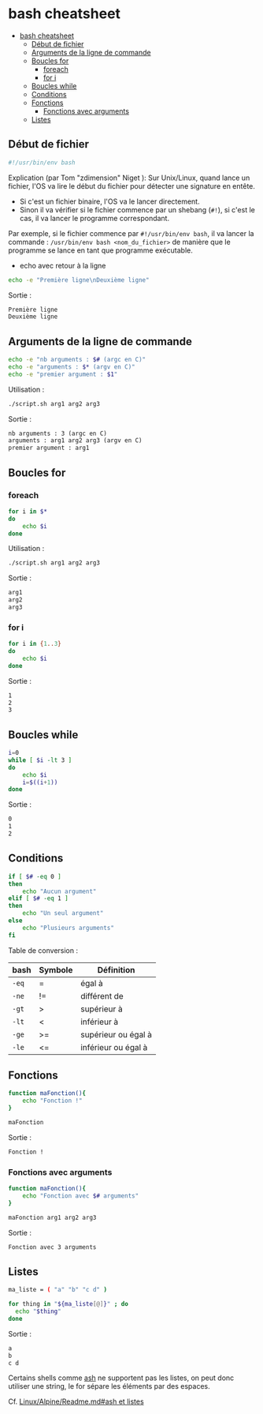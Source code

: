 # bash cheatsheet

- [bash cheatsheet](#bash-cheatsheet)
  - [Début de fichier](#début-de-fichier)
  - [Arguments de la ligne de commande](#arguments-de-la-ligne-de-commande)
  - [Boucles for](#boucles-for)
    - [foreach](#foreach)
    - [for i](#for-i)
  - [Boucles while](#boucles-while)
  - [Conditions](#conditions)
  - [Fonctions](#fonctions)
    - [Fonctions avec arguments](#fonctions-avec-arguments)
  - [Listes](#listes)


## Début de fichier

```sh
#!/usr/bin/env bash
```

Explication (par Tom "zdimension" Niget ): Sur Unix/Linux, quand lance un fichier, l'OS va lire le début du fichier pour
détecter une signature en entête.

- Si c'est un fichier binaire, l'OS va le lancer directement.
- Sinon il va vérifier si le fichier commence par un shebang (`#!`), si c'est le cas, il va lancer le programme
correspondant.

Par exemple, si le fichier commence par `#!/usr/bin/env bash`, il va lancer la
commande : `/usr/bin/env bash <nom_du_fichier>` de manière que le programme se lance en tant que programme exécutable.

<!-- Source
https://discord.com/channels/@me/918521361280933928/983449913562112110 
-->

- echo avec retour à la ligne

```sh
echo -e "Première ligne\nDeuxième ligne"
```

Sortie :

```txt
Première ligne
Deuxième ligne
```

## Arguments de la ligne de commande

```sh
echo -e "nb arguments : $# (argc en C)"
echo -e "arguments : $* (argv en C)"
echo -e "premier argument : $1"
```

Utilisation :

```sh
./script.sh arg1 arg2 arg3
```

Sortie :

```txt
nb arguments : 3 (argc en C)
arguments : arg1 arg2 arg3 (argv en C)
premier argument : arg1
```

## Boucles for

### foreach

```sh
for i in $*
do
    echo $i
done
```

Utilisation :

```sh
./script.sh arg1 arg2 arg3
```

Sortie :

```sh
arg1
arg2
arg3
```

### for i

```sh
for i in {1..3}
do
    echo $i
done
```

Sortie :

```sh
1
2
3
```

## Boucles while

```sh
i=0
while [ $i -lt 3 ]
do
    echo $i
    i=$((i+1))
done
```

Sortie :

```sh
0
1
2
```

## Conditions

```sh
if [ $# -eq 0 ]
then
    echo "Aucun argument"
elif [ $# -eq 1 ]
then
    echo "Un seul argument"
else
    echo "Plusieurs arguments"
fi
```

Table de conversion :

| bash  | Symbole | Définition          |
|-------|---------|---------------------|
| `-eq` | =       | égal à              |
| `-ne` | !=      | différent de        |
| `-gt` | >       | supérieur à         |
| `-lt` | <       | inférieur à         |
| `-ge` | >=      | supérieur ou égal à |
| `-le` | <=      | inférieur ou égal à |

## Fonctions

```sh
function maFonction(){
    echo "Fonction !"
}

maFonction
```

Sortie :

```txt
Fonction !
```

### Fonctions avec arguments

```sh
function maFonction(){
    echo "Fonction avec $# arguments"
}

maFonction arg1 arg2 arg3
```

Sortie :

```txt
Fonction avec 3 arguments
```

## Listes

```sh
ma_liste = ( "a" "b" "c d" )

for thing in "${ma_liste[@]}" ; do
  echo "$thing"
done
```

Sortie :

```txt
a
b
c d
```

Certains shells comme [ash](https://fr.wikipedia.org/wiki/Almquist_shell) ne supportent pas les listes, on peut donc utiliser une string, le for sépare les éléments par des espaces.

Cf. [Linux/Alpine/Readme.md#ash et listes](../../linux/alpine/Readme.md#ash-et-listes)
